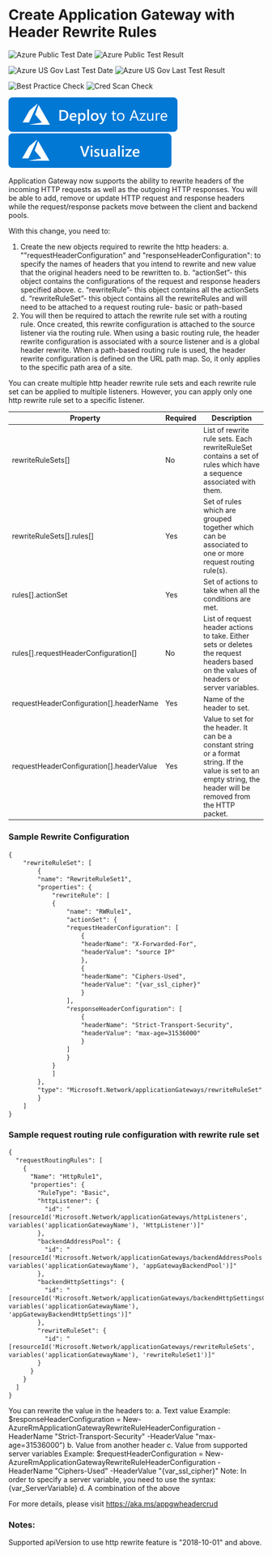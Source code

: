 # Create Application Gateway with Header Rewrite Rules

![Azure Public Test Date](https://azurequickstartsservice.blob.core.windows.net/badges/101-application-gateway-rewrite/PublicLastTestDate.svg)
![Azure Public Test Result](https://azurequickstartsservice.blob.core.windows.net/badges/101-application-gateway-rewrite/PublicDeployment.svg)

![Azure US Gov Last Test Date](https://azurequickstartsservice.blob.core.windows.net/badges/101-application-gateway-rewrite/FairfaxLastTestDate.svg)
![Azure US Gov Last Test Result](https://azurequickstartsservice.blob.core.windows.net/badges/101-application-gateway-rewrite/FairfaxDeployment.svg)

![Best Practice Check](https://azurequickstartsservice.blob.core.windows.net/badges/101-application-gateway-rewrite/BestPracticeResult.svg)
![Cred Scan Check](https://azurequickstartsservice.blob.core.windows.net/badges/101-application-gateway-rewrite/CredScanResult.svg)

[![Deploy To Azure](https://raw.githubusercontent.com/Azure/azure-quickstart-templates/master/1-CONTRIBUTION-GUIDE/images/deploytoazure.svg?sanitize=true)](https://portal.azure.com/#create/Microsoft.Template/uri/https%3A%2F%2Fraw.githubusercontent.com%2FAzure%2Fazure-quickstart-templates%2Fmaster%2F101-application-gateway-rewrite%2Fazuredeploy.json)
[![Visualize](https://raw.githubusercontent.com/Azure/azure-quickstart-templates/master/1-CONTRIBUTION-GUIDE/images/visualizebutton.svg?sanitize=true)](http://armviz.io/#/?load=https%3A%2F%2Fraw.githubusercontent.com%2FAzure%2Fazure-quickstart-templates%2Fmaster%2F101-application-gateway-rewrite%2Fazuredeploy.json)

Application Gateway now supports the ability to rewrite headers of the incoming
HTTP requests as well as the outgoing HTTP responses. You will be able to add,
remove or update HTTP request and response headers while the request/response
packets move between the client and backend pools.

With this change, you need to:

1. Create the new objects required to rewrite the http headers: a.
   ""requestHeaderConfiguration" and "responseHeaderConfiguration": to specify
   the names of headers that you intend to rewrite and new value that the
   original headers need to be rewritten to. b. “actionSet”- this object
   contains the configurations of the request and response headers specified
   above. c. “rewriteRule”- this object contains all the actionSets d.
   “rewriteRuleSet”- this object contains all the rewriteRules and will need to
   be attached to a request routing rule- basic or path-based
2. You will then be required to attach the rewrite rule set with a routing rule.
   Once created, this rewrite configuration is attached to the source listener
   via the routing rule. When using a basic routing rule, the header rewrite
   configuration is associated with a source listener and is a global header
   rewrite. When a path-based routing rule is used, the header rewrite
   configuration is defined on the URL path map. So, it only applies to the
   specific path area of a site.

You can create multiple http header rewrite rule sets and each rewrite rule set
can be applied to multiple listeners. However, you can apply only one http
rewrite rule set to a specific listener.

| Property                                 | Required | Description                                                                                                                                                           |
| ---------------------------------------- | -------- | --------------------------------------------------------------------------------------------------------------------------------------------------------------------- |
| rewriteRuleSets[]                        | No       | List of rewrite rule sets. Each rewriteRuleSet contains a set of rules which have a sequence associated with them.                                                    |
| rewriteRuleSets[].rules[]                | Yes      | Set of rules which are grouped together which can be associated to one or more request routing rule(s).                                                               |
| rules[].actionSet                        | Yes      | Set of actions to take when all the conditions are met.                                                                                                               |
| rules[].requestHeaderConfiguration[]     | No       | List of request header actions to take. Either sets or deletes the request headers based on the values of headers or server variables.                                |
| requestHeaderConfiguration[].headerName  | Yes      | Name of the header to set.                                                                                                                                            |
| requestHeaderConfiguration[].headerValue | Yes      | Value to set for the header. It can be a constant string or a format string. If the value is set to an empty string, the header will be removed from the HTTP packet. |

### Sample Rewrite Configuration

```
{
    "rewriteRuleSet": [
        {
        "name": "RewriteRuleSet1",
        "properties": {
            "rewriteRule": [
            {
                "name": "RWRule1",
                "actionSet": {
                "requestHeaderConfiguration": [
                    {
                    "headerName": "X-Forwarded-For",
                    "headerValue": "source IP"
                    },
                    {
                    "headerName": "Ciphers-Used",
                    "headerValue": "{var_ssl_cipher}"
                    }
                ],
                "responseHeaderConfiguration": [
                    {
                    "headerName": "Strict-Transport-Security",
                    "headerValue": "max-age=31536000"
                    }
                ]
                }
            }
            ]
        },
        "type": "Microsoft.Network/applicationGateways/rewriteRuleSet"
        }
    ]
}
```

### Sample request routing rule configuration with rewrite rule set

```
{
  "requestRoutingRules": [
    {
      "Name": "HttpRule1",
      "properties": {
        "RuleType": "Basic",
        "httpListener": {
          "id": "[resourceId('Microsoft.Network/applicationGateways/httpListeners', variables('applicationGatewayName'), 'HttpListener')]"
        },
        "backendAddressPool": {
          "id": "[resourceId('Microsoft.Network/applicationGateways/backendAddressPools', variables('applicationGatewayName'), 'appGatewayBackendPool')]"
        },
        "backendHttpSettings": {
          "id": "[resourceId('Microsoft.Network/applicationGateways/backendHttpSettingsCollection', variables('applicationGatewayName'), 'appGatewayBackendHttpSettings')]"
        },
        "rewriteRuleSet": {
          "id": "[resourceId('Microsoft.Network/applicationGateways/rewriteRuleSets', variables('applicationGatewayName'), 'rewriteRuleSet1')]"
        }
      }
    }
  ]
}
```

You can rewrite the value in the headers to: a. Text value Example:
$responseHeaderConfiguration = New-AzureRmApplicationGatewayRewriteRuleHeaderConfiguration -HeaderName "Strict-Transport-Security" -HeaderValue "max-age=31536000")
b.	Value from another header
c.	Value from supported server variables
Example: $requestHeaderConfiguration
= New-AzureRmApplicationGatewayRewriteRuleHeaderConfiguration -HeaderName
"Ciphers-Used" -HeaderValue "{var_ssl_cipher}" Note: In order to specify a
server variable, you need to use the syntax: {var_ServerVariable} d. A
combination of the above

For more details, please visit https://aka.ms/appgwheadercrud

### Notes:

Supported apiVersion to use http rewrite feature is "2018-10-01" and above.

